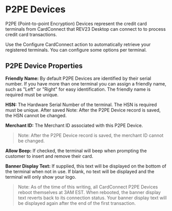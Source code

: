 # P2PE Devices

P2PE (Point-to-point Encryption) Devices represent the credit card terminals from CardConnect that REV23 Desktop can connect to to process credit card transactions.

Use the Configure CardConnect action to automatically retrieve your registered terminals. You can configure some options per terminal.

## P2PE Device Properties

**Friendly Name:** By default P2PE Devices are identified by their serial number. If you have more than one terminal you can assign a friendly name, such as "Left" or "Right" for easy identification. The friendly name is required must be unique.

**HSN:** The Hardware Serial Number of the terminal. The HSN is required must be unique. After saved
Note: After the P2PE Device record is saved, the HSN cannot be changed.

**Merchant ID:** The Merchant ID associated with this P2PE Device.
> Note: After the P2PE Device record is saved, the merchant ID cannot be changed.

**Allow Beep:** If checked, the terminal will beep when prompting the customer to insert and remove their card.

**Banner Display Text:** If supplied, this text will be displayed on the bottom of the terminal when not in use. If blank, no text will be displayed and the terminal will only show your logo.

> Note: As of the time of this writing, all CardConnect P2PE Devices reboot themselves at 3AM EST. When rebooted, the banner display text reverts back to its connection status. Your banner display text will be displayed again after the end of the first transaction.